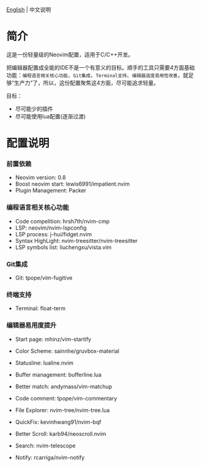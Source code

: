 [English](./README.md) | 中文说明

# 简介

这是一份轻量级的Neovim配置，适用于C/C++开发。

把编辑器配置成全能的IDE不是一个有意义的目标。顺手的工具只需要4方面基础功能：`编程语言相关核心功能`、`Git集成`、`Terminal支持`、`编辑器适度易用性改善`，就足够“生产力”了，所以，这份配置聚焦这4方面，尽可能追求轻量。

目标：
* 尽可能少的插件
* 尽可能使用lua配置(逐渐过渡)


# 配置说明
### 前置依赖
+ Neovim version: 0.8
+ Boost neovim start: lewis6991/impatient.nvim
+ Plugin Management: Packer

### 编程语言相关核心功能

+ Code compelition: hrsh7th/nvim-cmp
+ LSP: neovim/nvim-lspconfig
+ LSP process: j-hui/fidget.nvim
+ Syntax HighLight: nvim-treesitter/nvim-treesitter
+ LSP symbols list: liuchengxu/vista.vim

### Git集成
+ Git: tpope/vim-fugitive

### 终端支持
+ Terminal: float-term

### 编辑器易用度提升
+ Start page: mhinz/vim-startify
+ Color Scheme: sainnhe/gruvbox-material
+ Statusline: lualine.nvim
+ Buffer management: bufferline.lua
+ Better match: andymass/vim-matchup
+ Code comment: tpope/vim-commentary

+ File Explorer: nvim-tree/nvim-tree.lua
+ QuickFix: kevinhwang91/nvim-bqf
+ Better Scroll: karb94/neoscroll.nvim
+ Search: nvim-telescope
+ Notify: rcarriga/nvim-notify




